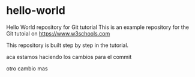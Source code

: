 # hello-world

Hello World repository for Git tutorial
This is an example repository for the Git tutoial on https://www.w3schools.com

This repository is built step by step in the tutorial.

aca estamos haciendo los cambios para el commit

otro cambio mas
